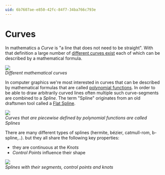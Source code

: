 ```yaml
---
uid: 6b7607ae-e850-42fc-84f7-34ba766c793e
---
```


# Curves
In mathematics a *Curve* is "a line that does not need to be straight". With that definition a large number of <a href="https://en.wikipedia.org/wiki/List_of_curves" class="extURL" target="_blank">different curves exist</a> each of which can be described by a mathematical formula.  

![](~/img/DifferentCurves1.png "")   
*Different mathematical curves*  

In computer graphics we're most interested in curves that can be described by mathematical formulas that are called <a href="http://www.mathsisfun.com/algebra/polynomials.html" class="extURL" target="_blank">polynomial functions</a>. In order to be able to draw arbitrarily curved lines often multiple such curve-segments are combined to a *Spline*. The term "Spline" originates from an old draftsmen tool called a <a href="https://en.wikipedia.org/wiki/Flat_spline" class="extURL" target="_blank">Flat Spline</a>.  


![](~/img/CurvesAndSegments2.png "")   
*Curves that are piecewise defined by polynomial functions are called Splines*  

There are many different types of splines (hermite, bézier, catmull-rom, b-spline,..). but they all share the following key properties:  
* they are continuous at the *Knots*  
* *Control Points* influence their shape  

![](~/img/BezierAndB-Spline_ControlPoints2.png "")   
*Splines with their segments, control points and knots*  


